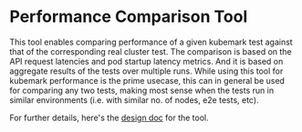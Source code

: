 # Performance Comparison Tool

This tool enables comparing performance of a given kubemark test against
that of the corresponding real cluster test. The comparison is based on
the API request latencies and pod startup latency metrics. And it is
based on aggregate results of the tests over multiple runs. While using
this tool for kubemark performance is the prime usecase, this can in general
be used for comparing any two tests, making most sense when the tests run in
similar environments (i.e. with similar no. of nodes, e2e tests, etc).

For further details, here's the [design doc](https://github.com/kubernetes/community/blob/master/sig-scalability/tools/performance-comparison-tool.md)
for the tool.
